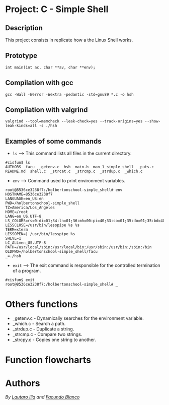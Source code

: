 # Project: C - Simple Shell
##### 
## Description
This project consists in replicate how a the Linux Shell works.
## Prototype
```
int main(int ac, char **av, char **env);
```
## Compilation with gcc
```
gcc -Wall -Werror -Wextra -pedantic -std=gnu89 *.c -o hsh
```
## Compilation with valgrind
```
valgrind --tool=memcheck --leak-check=yes --track-origins=yes --show-leak-kinds=all -s ./hsh
```
## Examples of some commands
- `ls` --> This command lists all files in the current directory.
```
#cisfun$ ls
AUTHORS  facu  _getenv.c  hsh  main.h  man_1_simple_shell  _puts.c  README.md  shell.c  _strcat.c  _strcmp.c  _strdup.c  _which.c
```
- `env` --> Command used to print environment variables.
```
root@8536ce3238f7:/holbertonschool-simple_shell# env
HOSTNAME=8536ce3238f7
LANGUAGE=en_US:en
PWD=/holbertonschool-simple_shell
TZ=America/Los_Angeles
HOME=/root
LANG=en_US.UTF-8
LS_COLORS=rs=0:di=01;34:ln=01;36:mh=00:pi=40;33:so=01;35:do=01;35:bd=40;33;01:cd=40;33;01:or=40;31;01:mi=00:su=37;41:sg=30;43:ca=30;41:tw=30;42:ow=34;42:st=37;44:ex=01;32:*.tar=01;31:*.tgz=01;31:*.arc=01;31:*.arj=01;31:*.taz=01;31:*.lha=01;31:*.lz4=01;31:*.lzh=01;31:*.lzma=01;31:*.tlz=01;31:*.txz=01;31:*.tzo=01;31:*.t7z=01;31:*.zip=01;31:*.z=01;31:*.dz=01;31:*.gz=01;31:*.lrz=01;31:*.lz=01;31:*.lzo=01;31:*.xz=01;31:*.zst=01;31:*.tzst=01;31:*.bz2=01;31:*.bz=01;31:*.tbz=01;31:*.tbz2=01;31:*.tz=01;31:*.deb=01;31:*.rpm=01;31:*.jar=01;31:*.war=01;31:*.ear=01;31:*.sar=01;31:*.rar=01;31:*.alz=01;31:*.ace=01;31:*.zoo=01;31:*.cpio=01;31:*.7z=01;31:*.rz=01;31:*.cab=01;31:*.wim=01;31:*.swm=01;31:*.dwm=01;31:*.esd=01;31:*.jpg=01;35:*.jpeg=01;35:*.mjpg=01;35:*.mjpeg=01;35:*.gif=01;35:*.bmp=01;35:*.pbm=01;35:*.pgm=01;35:*.ppm=01;35:*.tga=01;35:*.xbm=01;35:*.xpm=01;35:*.tif=01;35:*.tiff=01;35:*.png=01;35:*.svg=01;35:*.svgz=01;35:*.mng=01;35:*.pcx=01;35:*.mov=01;35:*.mpg=01;35:*.mpeg=01;35:*.m2v=01;35:*.mkv=01;35:*.webm=01;35:*.ogm=01;35:*.mp4=01;35:*.m4v=01;35:*.mp4v=01;35:*.vob=01;35:*.qt=01;35:*.nuv=01;35:*.wmv=01;35:*.asf=01;35:*.rm=01;35:*.rmvb=01;35:*.flc=01;35:*.avi=01;35:*.fli=01;35:*.flv=01;35:*.gl=01;35:*.dl=01;35:*.xcf=01;35:*.xwd=01;35:*.yuv=01;35:*.cgm=01;35:*.emf=01;35:*.ogv=01;35:*.ogx=01;35:*.aac=00;36:*.au=00;36:*.flac=00;36:*.m4a=00;36:*.mid=00;36:*.midi=00;36:*.mka=00;36:*.mp3=00;36:*.mpc=00;36:*.ogg=00;36:*.ra=00;36:*.wav=00;36:*.oga=00;36:*.opus=00;36:*.spx=00;36:*.xspf=00;36:
LESSCLOSE=/usr/bin/lesspipe %s %s
TERM=xterm
LESSOPEN=| /usr/bin/lesspipe %s
SHLVL=1
LC_ALL=en_US.UTF-8
PATH=/usr/local/sbin:/usr/local/bin:/usr/sbin:/usr/bin:/sbin:/bin
OLDPWD=/holbertonschool-simple_shell/facu
_=./hsh
```
- `exit` --> The exit command is responsible for the controlled termination of a program.
```
#cisfun$ exit
root@8536ce3238f7:/holbertonschool-simple_shell# _
```
# Others functions
- _getenv.c - Dynamically searches for the environment variable.
- _which.c - Search a path.
- _strdup.c - Duplicate a string.
- _strcmp.c - Compare two strings.
- _strcpy.c - Copies one string to another.
# Function flowcharts

# Authors
_By [Lautaro Illa](https://github.com/Lautaro1387) and [Facundo Blanco](https://github.com/Facundoblanco10)_
